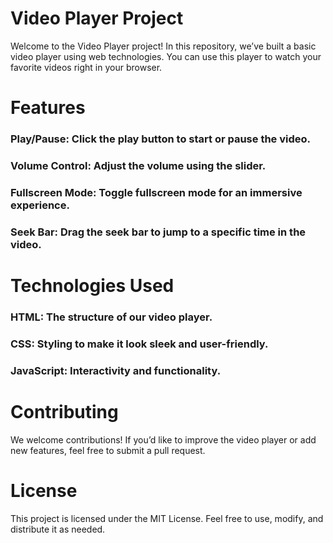 # Video Player Project
Welcome to the Video Player project! In this repository, we’ve built a basic video player using web technologies. You can use this player to watch your favorite videos right in your browser.

# Features
### Play/Pause: Click the play button to start or pause the video.
### Volume Control: Adjust the volume using the slider.
### Fullscreen Mode: Toggle fullscreen mode for an immersive experience.
### Seek Bar: Drag the seek bar to jump to a specific time in the video.

# Technologies Used
### HTML: The structure of our video player.
### CSS: Styling to make it look sleek and user-friendly.
### JavaScript: Interactivity and functionality.

# Contributing
We welcome contributions! If you’d like to improve the video player or add new features, feel free to submit a pull request.

# License
This project is licensed under the MIT License. Feel free to use, modify, and distribute it as needed.
